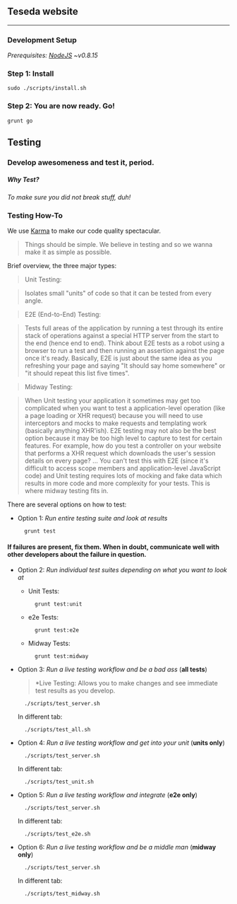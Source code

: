 ## Teseda website
---

### Development Setup
*Prerequisites: [NodeJS](http://nodejs.org/download/) ~v0.8.15*
	
### Step 1: Install

	sudo ./scripts/install.sh
		
### Step 2: You are now ready. Go!

	grunt go


## Testing

### Develop awesomeness and test it, period.
##### Why Test? 

*To make sure you did not break stuff, duh!*

### Testing How-To
We use [Karma](http://karma-runner.github.io/0.8/index.html) to make our code quality spectacular.

> Things should be simple. We believe in testing and so we wanna make it as simple as possible.

Brief overview, the three major types:

> Unit Testing: 

> Isolates small "units" of code so that it can be tested from every angle.

> E2E (End-to-End) Testing:

> Tests full areas of the application by running a test through its entire stack of operations against a special HTTP server from the start to the end (hence end to end). Think about E2E tests as a robot using a browser to run a test and then running an assertion against the page once it's ready. Basically, E2E is just about the same idea as you refreshing your page and saying "It should say home somewhere" or "it should repeat this list five times".

> Midway Testing:

> When Unit testing your application it sometimes may get too complicated when you want to test a application-level operation (like a page loading or XHR request) because you will need to use interceptors and mocks to make requests and templating work (basically anything XHR'ish). E2E testing may not also be the best option because it may be too high level to capture to test for certain features. For example, how do you test a controller on your website that performs a XHR request which downloads the user's session details on every page? ... You can't test this with E2E (since it's difficult to access scope members and application-level JavaScript code) and Unit testing requires lots of mocking and fake data which results in more code and more complexity for your tests. This is where midway testing fits in.




There are several options on how to test:


* Option 1: *Run entire testing suite and look at results*

		grunt test
	


#### If failures are present, fix them. When in doubt, communicate well with other developers about the failure in question.

* Option 2: *Run individual test suites depending on what you want to look at*

	* Unit Tests:
	
			grunt test:unit
	
	* e2e Tests:
	
			grunt test:e2e
			
	* Midway Tests:
	
			grunt test:midway
			
* Option 3:  *Run a live testing workflow  and be a bad ass* (**all tests**)
		
	> *Live Testing: Allows you to make changes and see immediate test results as you develop.
	
		./scripts/test_server.sh
			
	In different tab:
	
		./scripts/test_all.sh
			
* Option 4:  *Run a live testing workflow and get into your unit* (**units only**)
	
		./scripts/test_server.sh
			
	In different tab:
	
		./scripts/test_unit.sh
			
* Option 5:  *Run a live testing workflow and integrate* (**e2e only**)
	
		./scripts/test_server.sh
			
	In different tab:
	
		./scripts/test_e2e.sh
			
* Option 6:  *Run a live testing workflow and be a middle man* (**midway only**)
	
		./scripts/test_server.sh
			
	In different tab:
	
		./scripts/test_midway.sh




	

	
